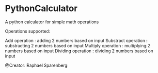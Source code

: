 # PythonCalculator
A python calculator for simple math operations

Operations supported:

Add operation       : adding 2 numbers based on input
Substract operation : substracting 2 numbers based on input
Multiply operation  : multiplying 2 numbers based on input
Dividing operation  : dividing 2 numbers based on input

@Creator: Raphael Sparenberg